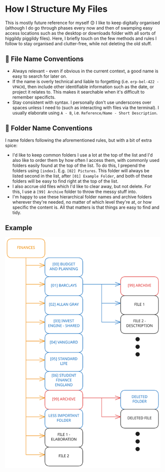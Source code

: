 # How I Structure My Files
This is mostly future reference for myself 😊
I like to keep digitally organised (although I do go through phases every now and then of swamping easy access locations such as the desktop or downloads folder with all sorts of higgildy piggildy files). Here, I briefly touch on the few methods and rules I follow to stay organised and clutter-free, while not deleting the old stuff. 
## 📄 File Name Conventions
* Always relevant - even if obvious in the current context, a good name is easy to search for later on.
* If the name is overly technical and liable to forgetting (i.e. `erp-bel-422 - VPACH`), then include other identifiable information such as the date, or project it relates to. This makes it searchable when it's difficult to remember specificts. 
* Stay consistent with syntax. I personally don't use underscores over spaces unless I need to (such as interacting with files via the terminal). I usually elaborate using `A - B`, i.e. `Reference/Name - Short Description`.
## 📁 Folder Name Conventions

I name folders following the aforementioned rules, but with a bit of extra spice: 
* I'd like to keep common folders I use a lot at the top of the list and I'd also like to order them by how often I access them, with commonly used folders easily found at the top of the list. To do this, I prepend the folders using `[index]`. E.g. `[02] Pictures`. This folder will always be listed second in the list, after `[01] Example Folder`, and both of these folders will be easy to find right at the top of the list. 
* I also accrue old files which I'd like to clear away, but not delete. For this, I use a `[99] Archive` folder to throw the messy stuff into. 
* I'm happy to use these hierarchical folder names and archive folders wherever they're needed, no matter of which level they're at, or how specific the content is. All that matters is that things are easy to find and tidy. 
## Example
![File structure example pulled from my IceDrive](./images/file-structure-conventions-img-example.svg)
